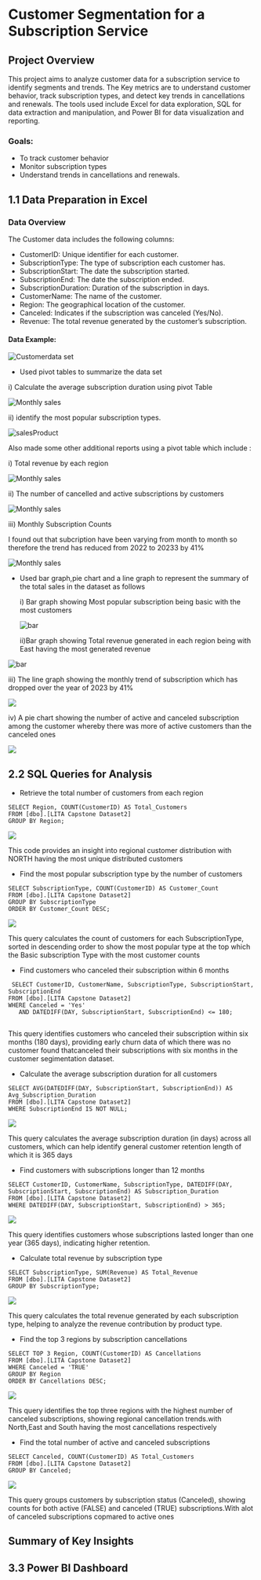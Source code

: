 # Customer Segmentation for a Subscription Service

## Project Overview
This project aims to analyze customer data for a subscription service to identify segments and trends. The Key metrics are to understand customer behavior, track subscription types, and detect key trends in cancellations and renewals. The tools used include Excel for data exploration, SQL for data extraction and manipulation, and Power BI for data visualization and reporting.


### Goals:
  - To track customer behavior
  - Monitor subscription types
  - Understand trends in cancellations and renewals.
    
## 1.1 Data Preparation in Excel
###  Data Overview

The Customer data includes the following columns:

- CustomerID: Unique identifier for each customer.
- SubscriptionType: The type of subscription each customer has.
- SubscriptionStart: The date the subscription started.
- SubscriptionEnd: The date the subscription ended.
- SubscriptionDuration: Duration of the subscription in days.
- CustomerName: The name of the customer.
- Region: The geographical location of the customer.
- Canceled: Indicates if the subscription was canceled (Yes/No).
- Revenue: The total revenue generated by the customer’s subscription.

#### Data Example:

![Customerdata set](https://github.com/sharifahstella/LITA-Capstone-Project2/blob/main/customerTable.JPG)

  - Used pivot tables to summarize the data set 

i) Calculate the average subscription duration using pivot Table 

![Monthly sales](https://github.com/sharifahstella/LITA-Capstone-Project2/blob/main/subscription.JPG)

ii) identify the most popular subscription types.

![salesProduct](https://github.com/sharifahstella/LITA-Capstone-Project2/blob/main/sub.JPG)

Also made some other additional reports using a pivot table which include :

i) Total revenue by each region

![Monthly sales](https://github.com/sharifahstella/LITA-Capstone-Project2/blob/main/revenue.JPG)

ii) The number of cancelled and active subscriptions by customers

![Monthly sales](https://github.com/sharifahstella/LITA-Capstone-Project2/blob/main/canceled.JPG)

iii) Monthly Subscription Counts

I found out that subcription have been varying from month to month so therefore the trend has reduced from 2022 to 20233 by 41%

![Monthly sales](https://github.com/sharifahstella/LITA-Capstone-Project2/blob/main/monthcount.JPG)

- Used bar graph,pie chart and a line graph to represent the summary of the total sales in the dataset as follows

  i) Bar graph showing Most popular subscription being basic with the most customers
  
  ![bar](https://github.com/sharifahstella/LITA-Capstone-Project2/blob/main/bar2.JPG)

  ii)Bar graph showing Total revenue generated in each region being with East having the most generated revenue

 ![bar](https://github.com/sharifahstella/LITA-Capstone-Project2/blob/main/bar3.JPG)

  iii) The line graph showing the monthly trend of subscription which has dropped over the year of 2023 by 41%

  ![](https://github.com/sharifahstella/LITA-Capstone-Project2/blob/main/line2.JPG)

  iv) A pie chart showing the number of active and canceled subscription among the customer whereby there was more of active customers than the canceled ones 

  ![](https://github.com/sharifahstella/LITA-Capstone-Project2/blob/main/pieee.JPG)

## 2.2 SQL Queries for Analysis

- Retrieve the total number of customers from each region

```
SELECT Region, COUNT(CustomerID) AS Total_Customers
FROM [dbo].[LITA Capstone Dataset2]
GROUP BY Region;

```

![](https://github.com/sharifahstella/LITA-Capstone-Project2/blob/main/res1.PNG)

This code provides an insight into regional customer distribution with NORTH having the most unique distributed customers


- Find the most popular subscription type by the number of customers

```
SELECT SubscriptionType, COUNT(CustomerID) AS Customer_Count
FROM [dbo].[LITA Capstone Dataset2]
GROUP BY SubscriptionType
ORDER BY Customer_Count DESC;

```
![](https://github.com/sharifahstella/LITA-Capstone-Project2/blob/main/res2.PNG)

This query calculates the count of customers for each SubscriptionType, sorted in descending order to show the most popular type at the top which the Basic subscription Type with the most customer counts 


- Find customers who canceled their subscription within 6 months

 ```
  SELECT CustomerID, CustomerName, SubscriptionType, SubscriptionStart, SubscriptionEnd
FROM [dbo].[LITA Capstone Dataset2]
WHERE Canceled = 'Yes' 
    AND DATEDIFF(DAY, SubscriptionStart, SubscriptionEnd) <= 180;
    
```
This query identifies customers who canceled their subscription within six months (180 days), providing early churn data of which there was no customer found thatcanceled their subscriptions with six months in the customer segimentation dataset.

- Calculate the average subscription duration for all customers

```
SELECT AVG(DATEDIFF(DAY, SubscriptionStart, SubscriptionEnd)) AS Avg_Subscription_Duration
FROM [dbo].[LITA Capstone Dataset2]
WHERE SubscriptionEnd IS NOT NULL;

```
![](https://github.com/sharifahstella/LITA-Capstone-Project2/blob/main/res4.PNG)

This query calculates the average subscription duration (in days) across all customers, which can help identify general customer retention length of which it is 365 days

- Find customers with subscriptions longer than 12 months

```
SELECT CustomerID, CustomerName, SubscriptionType, DATEDIFF(DAY, SubscriptionStart, SubscriptionEnd) AS Subscription_Duration
FROM [dbo].[LITA Capstone Dataset2]
WHERE DATEDIFF(DAY, SubscriptionStart, SubscriptionEnd) > 365;

```
![](https://github.com/sharifahstella/LITA-Capstone-Project2/blob/main/rres5.PNG)

This query identifies customers whose subscriptions lasted longer than one year (365 days), indicating higher retention.

- Calculate total revenue by subscription type

```
SELECT SubscriptionType, SUM(Revenue) AS Total_Revenue
FROM [dbo].[LITA Capstone Dataset2]
GROUP BY SubscriptionType;

```
![](https://github.com/sharifahstella/LITA-Capstone-Project2/blob/main/su.PNG)

This query calculates the total revenue generated by each subscription type, helping to analyze the revenue contribution by product type.

- Find the top 3 regions by subscription cancellations

```
SELECT TOP 3 Region, COUNT(CustomerID) AS Cancellations
FROM [dbo].[LITA Capstone Dataset2]
WHERE Canceled = 'TRUE'
GROUP BY Region
ORDER BY Cancellations DESC;
```
![](https://github.com/sharifahstella/LITA-Capstone-Project2/blob/main/medd.PNG)

This query identifies the top three regions with the highest number of canceled subscriptions, showing regional cancellation trends.with North,East and South having the most cancellations respectively

- Find the total number of active and canceled subscriptions

```
SELECT Canceled, COUNT(CustomerID) AS Total_Customers
FROM [dbo].[LITA Capstone Dataset2]
GROUP BY Canceled;

```
![](https://github.com/sharifahstella/LITA-Capstone-Project2/blob/main/act.PNG)

This query groups customers by subscription status (Canceled), showing counts for both active (FALSE) and canceled (TRUE) subscriptions.With alot of canceled subscriptions copmared to active ones

## Summary of Key Insights


## 3.3 Power BI Dashboard


 




